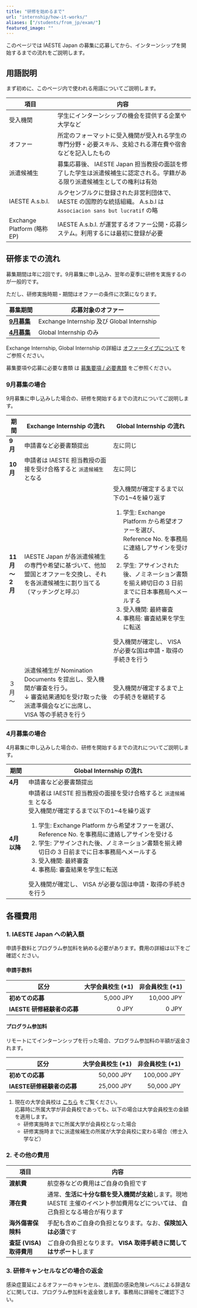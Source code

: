 ```yaml
---
title: "研修を始めるまで"
url: "internship/how-it-works/"
aliases: ["/students/from_jp/exam/"]
featured_image: ""
---
```

このページでは IAESTE Japan の募集に応募してから、インターンシップを開始するまでの流れをご説明します。

## 用語説明

まず初めに、このページ内で使われる用語についてご説明します。

| 項目                         | 内容                                                                 |
| --------------------------- | ------------------------------------------------------------------- |
| 受入機関                     | 学生にインターンシップの機会を提供する企業や大学など |
| オファー                     | 所定のフォーマットに受入機関が受入れる学生の専門分野・必要スキル、支給される滞在費や宿舎などを記入したもの |
| 派遣候補生                   | 募集応募後、 IAESTE Japan 担当教授の面談を修了した学生は派遣候補生に認定される。学籍がある限り派遣候補生としての権利は有効 |
| IAESTE A.s.b.l.            | ルクセンブルクに登録された非営利団体で、 IAESTE の国際的な統括組織。 A.s.b.l は `Associacion sans but lucratif` の略 |
| Exchange Platform (略称 EP) | IAESTE A.s.b.l. が運営するオファー公開・応募システム。利用するには最初に登録が必要 |

## 研修までの流れ

募集期間は年に2回です。9月募集に申し込み、翌年の夏季に研修を実施するのが一般的です。

ただし、研修実施時期・期間はオファーの条件に次第になります。

| 募集期間 | 応募対象のオファー |
| ------ | ------- |
| **[9月募集](#9月募集の場合)** | Exchange Internship 及び Global Internship |
| **[4月募集](#4月募集の場合)**  | Global Internship のみ |

Exchange Internship, Global Internship の詳細は [オファータイプについて](offers.md) をご参照ください。

募集要項や応募に必要な書類 は [募集要項 / 必要書類](required-docs.md) をご参照ください。

### 9月募集の場合

9月募集に申し込みした場合の、研修を開始するまでの流れについてご説明します。

| 期間      | Exchange Internship の流れ           | Global Internship の流れ |
| -------- | ----------------------------------- | ----------------------- |
| **9月**      | 申請書など必要書類提出                  | 左に同じ                  |
| **10月**     | 申請者は IAESTE 担当教授の面接を受け合格すると `派遣候補生` となる | 左に同じ |
| **11月～<br>2月**  | IAESTE Japan が各派遣候補生の専門や希望に基づいて、他加盟国とオファーを交換し、それを各派遣候補生に割り当てる（マッチングと呼ぶ） | 受入機関が確定するまで以下の1~4を繰り返す<ol><li>学生: Exchange Platform から希望オファーを選び、 Reference No. を事務局に連絡しアサインを受ける</li><li>学生: アサインされた後、ノミネーション書類を揃え締切日の 3 日前までに日本事務局へメールする</li><li>受入機関: 最終審査</li><li>事務局: 審査結果を学生に転送</li></ol>受入機関が確定し、 VISA が必要な国は申請・取得の手続きを行う |
| ３月<br>～  | 派遣候補生が Nomination Documents を提出し、受入機関が審査を行う。<br>↓ 審査結果通知を受け取った後<br>派遣準備会などに出席し、 VISA 等の手続きを行う | 受入機関が確定するまで上の手続きを継続する |

### 4月募集の場合

4月募集に申し込みした場合の、研修を開始するまでの流れについてご説明します。

| 期間      | Global Internship の流れ             |
| -------- | ----------------------------------- |
| **4月**      | 申請書など必要書類提出                  |
| **4月以降**    | 申請者は IAESTE 担当教授の面接を受け合格すると `派遣候補生` となる<br>受入機関が確定するまで以下の1~4を繰り返す<ol><li>学生: Exchange Platform から希望オファーを選び、 Reference No. を事務局に連絡しアサインを受ける</li><li>学生: アサインされた後、ノミネーション書類を揃え締切日の 3 日前までに日本事務局へメールする</li><li>受入機関: 最終審査</li><li>事務局: 審査結果を学生に転送</li></ol>受入機関が確定し、 VISA が必要な国は申請・取得の手続きを行う |

## 各種費用

### 1. IAESTE Japan への納入額

申請手数料とプログラム参加料を納める必要があります。費用の詳細は以下をご確認ください。

#### 申請手数料

| 区分  | 大学会員校生 (*1) | 非会員校生 (*1) |
| -------------------- | --------: | ---------: |
| **初めての応募**           | 5,000 JPY | 10,000 JPY |
| **IAESTE 研修経験者の応募** | 0 JPY     | 0 JPY      |

#### プログラム参加料

リモートにてインターンシップを行った場合、プログラム参加料の半額が返金されます。

| 区分  | 大学会員校生 (*1) | 非会員校生 (*1) |
| -----------------| ---------: | ----------: |
| **初めての応募**          | 50,000 JPY | 100,000 JPY |
| **IAESTE研修経験者の応募** | 25,000 JPY | 50,000 JPY  |

1. 現在の大学会員校は [こちら](members.md) をご覧ください。<br>応募時に所属大学が非会員校であっても、以下の場合は大学会員校生の金額を適用します。
   - 研修実施時までに所属大学が会員校となった場合
   - 研修実施時までに派遣候補生の所属が大学会員校に変わる場合（修士入学など）

### 2. その他の費用

| 項目               | 内容                |
| ------------------ | ------------------ |
| **渡航費**              | 航空券などの費用はご自身の負担です |
| **滞在費**              | 通常、**生活に十分な額を受入機関が支給**します。現地 IAESTE 主催のイベント参加費用などについては、 自己負担となる場合が有ります |
| **海外傷害保険料**       | 手配も含めご自身の負担となります。なお、**保険加入は必須**です |
| **査証 (VISA) 取得費用** | ご自身の負担となります。 **VISA 取得手続きに関してはサポート**します |

### 3. 研修キャンセルなどの場合の返金

感染症蔓延によるオファーのキャンセル、渡航国の感染危険レベルによる辞退などに関しては、プログラム参加料を返金致します。事務局に詳細をご確認下さい。
